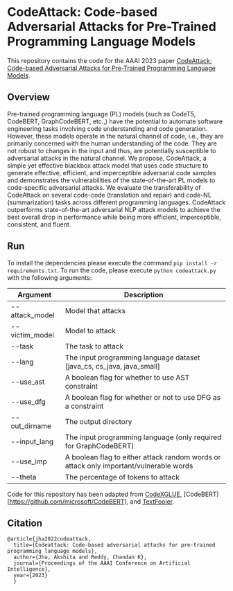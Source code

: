 # CodeAttack: Code-based Adversarial Attacks for Pre-Trained Programming Language Models

This repository contains the code for the AAAI 2023 paper [CodeAttack: Code-based Adversarial Attacks for Pre-Trained Programming Language Models](https://arxiv.org/pdf/2206.00052.pdf).

## Overview

Pre-trained programming language (PL) models (such as CodeT5, CodeBERT, GraphCodeBERT, etc.,) have the potential to automate software engineering tasks involving code understanding and code generation. However, these models operate in the natural channel of code, i.e., they are primarily concerned with the human understanding of the code. They are not robust to changes in the input and thus, are potentially susceptible to adversarial attacks in the natural channel. We propose, CodeAttack, a simple yet effective blackbox attack model that uses code structure to generate effective, efficient, and imperceptible adversarial code samples and demonstrates the vulnerabilities of the state-of-the-art PL models to code-specific adversarial attacks. We evaluate the transferability of CodeAttack on several code-code (translation and repair) and code-NL (summarization) tasks across different programming languages. CodeAttack outperforms state-of-the-art adversarial NLP attack models to achieve the best overall drop in performance while being more efficient, imperceptible, consistent, and fluent. 


## Run

To install the dependencies please execute the command ```pip install -r requirements.txt```. To run the code, please execute ```python codeattack.py ``` with the following arguments:

|Argument |Description|
|--- |--- |
|--attack_model | Model that attacks |
|--victim_model | Model to attack |
|--task | The task to attack |
|--lang | The input programming language dataset [java_cs, cs_java, java_small] |
|--use_ast | A boolean flag for whether to use AST constraint |
|--use_dfg | A boolean flag for whether or not to use DFG as a constraint|
|--out_dirname | The output directory |
|--input_lang | The input programming language (only required for GraphCodeBERT)|
|--use_imp | A boolean flag to either attack random words or attack only important/vulnerable words|
|--theta | The percentage of tokens to attack|




Code for this repository has been adapted from [CodeXGLUE](https://github.com/microsoft/CodeXGLUE), [CodeBERT)[https://github.com/microsoft/CodeBERT], and [TextFooler](https://github.com/jind11/TextFooler).

## Citation

```
@article{jha2022codeattack,
  title={Codeattack: Code-based adversarial attacks for pre-trained programming language models},
  author={Jha, Akshita and Reddy, Chandan K},
  journal={Proceedings of the AAAI Conference on Artificial Intelligence},
  year={2023}
  }
```
